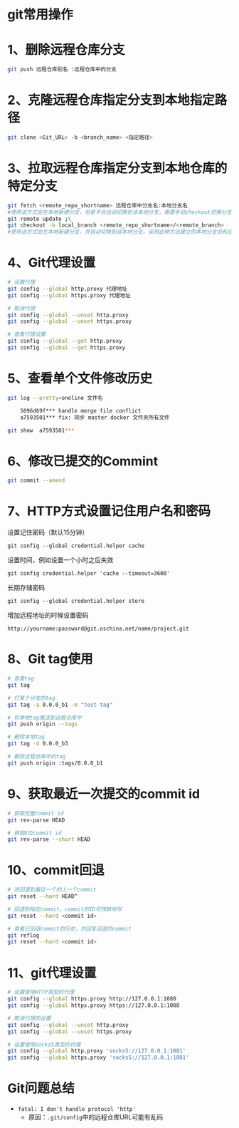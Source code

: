 # git常用操作

# 1、删除远程仓库分支

```bash
git push 远程仓库别名 :远程仓库中的分支
```

# 2、克隆远程仓库指定分支到本地指定路径

```bash
git clone <Git_URL> -b <branch_name> <指定路径>
```

# 3、拉取远程仓库指定分支到本地仓库的特定分支

```bash
git fetch <remote_repo_shortname> 远程仓库中分支名:本地分支名
#使用该方式会在本地新建分支，但是不会自动切换到该本地分支，需要手动checkout切换分支。
git remote update ;\
git checkout -b local_branch <remote_repo_shortname>/<remote_branch>
#使用该方式会在本地新建分支，并自动切换到该本地分支。采用此种方法建立的本地分支会和远程分支建立映射关系。
```

# 4、Git代理设置

```bash
# 设置代理
git config --global http.proxy 代理地址
git config --global https.proxy 代理地址

# 取消代理
git config --global --unset http.proxy
git config --global --unset https.proxy

# 查看代理设置
git config --global --get http.proxy
git config --global --get https.proxy
```

# 5、查看单个文件修改历史

```bash
git log --pretty=oneline 文件名

	5096d69f*** handle merge file conflict
	a7593501*** fix: 同步 master docker 文件夹所有文件

git show  a7593501***
```

# 6、修改已提交的Commint

```bash
git commit --amend
```

# 7、HTTP方式设置记住用户名和密码

设置记住密码（默认15分钟）

```
git config --global credential.helper cache
```

设置时间，例如设置一个小时之后失效

```
git config credential.helper 'cache --timeout=3600'
```

长期存储密码

```
git config --global credential.helper store
```

增加远程地址的时候设置密码

```
http://yourname:password@git.oschina.net/name/project.git
```

# 8、Git tag使用

```bash
# 查看tag
git tag

# 打某个分支的tag
git tag -a 0.0.0_b1 -m "test tag"

# 将本地tag推送到远程仓库中
git push origin --tags

# 删除本地tag
git tag -d 0.0.0_b3

# 删除远程仓库中的tag
git push origin :tags/0.0.0_b1
```

# 9、获取最近一次提交的commit id

```bash
# 获取完整commit id
git rev-parse HEAD

# 获取8位commit id
git rev-parse --short HEAD
```

# 10、commit回退

```bash
# 进回退到最近一个的上一个commit
git reset --hard HEAD^

# 回退到指定commit。commit的ID可残缺地写
git reset --hard <commit id>

# 查看已回退commit的历史，并回复回退的commit
git reflog
git reset --hard <commit id>
```

# 11、git代理设置

```bash
# 设置使用HTTP类型的代理
git config --global https.proxy http://127.0.0.1:1080
git config --global https.proxy https://127.0.0.1:1080

# 取消代理的设置
git config --global --unset http.proxy
git config --global --unset https.proxy

# 设置使用socks5类型的代理
git config --global http.proxy 'socks5://127.0.0.1:1081'
git config --global https.proxy 'socks5://127.0.0.1:1081'
```



# Git问题总结

- `fatal: I don't handle protocol 'http'`
  - 原因：`.git/config`中的远程仓库URL可能有乱码

